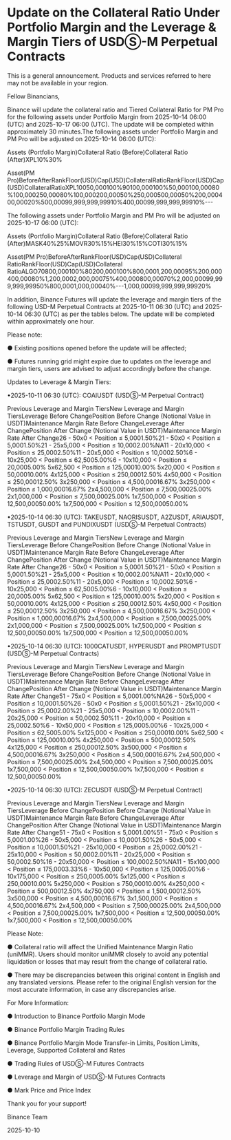 # Update on the Collateral Ratio Under Portfolio Margin and the Leverage & Margin Tiers of USDⓈ-M Perpetual Contracts

This is a general announcement. Products and services referred to here may not be available in your region.

Fellow Binancians,

Binance will update the collateral ratio and Tiered Collateral Ratio for PM Pro for the following assets under Portfolio Margin from 2025-10-14 06:00 (UTC) and 2025-10-17 06:00 (UTC). The update will be completed within approximately 30 minutes.The following assets under Portfolio Margin and PM Pro will be adjusted on 2025-10-14 06:00 (UTC):

Assets (Portfolio Margin)Collateral Ratio (Before)Collateral Ratio (After)XPL10%30%

Asset(PM Pro)BeforeAfterRankFloor(USD)Cap(USD)CollateralRatioRankFloor(USD)Cap(USD)CollateralRatioXPL10050,000100%90100,000100%50,000100,00080%100,000250,00080%100,000200,00050%250,000500,00050%200,000400,00020%500,00099,999,999,99910%400,00099,999,999,99910%---

The following assets under Portfolio Margin and PM Pro will be adjusted on 2025-10-17 06:00 (UTC):

Assets (Portfolio Margin)Collateral Ratio (Before)Collateral Ratio (After)MASK40%25%MOVR30%15%HEI30%15%COTI30%15%

Asset(PM Pro)BeforeAfterRankFloor(USD)Cap(USD)Collateral RatioRankFloor(USD)Cap(USD)Collateral RatioALGO70800,000100%80200,000100%800,0001,200,00095%200,000400,00080%1,200,0002,000,00075%400,000800,00070%2,000,00099,999,999,99950%800,0001,000,00040%---1,000,00099,999,999,99920%

In addition, Binance Futures will update the leverage and margin tiers of the following USD-M Perpetual Contracts at 2025-10-11 06:30 (UTC) and   2025-10-14 06:30 (UTC) as per the tables below. The update will be completed within approximately one hour.

Please note:

● Existing positions opened before the update will be affected;

● Futures running grid might expire due to updates on the leverage and margin tiers, users are advised to adjust accordingly before the change. 

Updates to Leverage & Margin Tiers:

•2025-10-11 06:30 (UTC): COAIUSDT (USDⓈ-M Perpetual Contract)

Previous Leverage and Margin TiersNew Leverage and Margin TiersLeverage Before ChangePosition Before Change (Notional Value in USDT)Maintenance Margin Rate Before ChangeLeverage After ChangePosition After Change (Notional Value in USDT)Maintenance Margin Rate After Change26 - 50x0 < Position ≤ 5,0001.50%21 - 50x0 < Position ≤ 5,0001.50%21 - 25x5,000 < Position ≤ 10,0002.00%NA11 - 20x10,000 < Position ≤ 25,0002.50%11 - 20x5,000 < Position ≤ 10,0002.50%6 - 10x25,000 < Position ≤ 62,5005.00%6 - 10x10,000 < Position ≤ 20,0005.00% 5x62,500 < Position ≤ 125,00010.00% 5x20,000 < Position ≤ 50,00010.00% 4x125,000 < Position ≤ 250,00012.50% 4x50,000 < Position ≤ 250,00012.50% 3x250,000 < Position ≤ 4,500,00016.67% 3x250,000 < Position ≤ 1,000,00016.67% 2x4,500,000 < Position ≤ 7,500,00025.00% 2x1,000,000 < Position ≤ 7,500,00025.00% 1x7,500,000 < Position ≤ 12,500,00050.00% 1x7,500,000 < Position ≤ 12,500,00050.00%

•2025-10-14 06:30 (UTC): TAKEUSDT, NAORISUSDT, A2ZUSDT, ARIAUSDT, TSTUSDT, GUSDT and PUNDIXUSDT (USDⓈ-M Perpetual Contracts)

Previous Leverage and Margin TiersNew Leverage and Margin TiersLeverage Before ChangePosition Before Change (Notional Value in USDT)Maintenance Margin Rate Before ChangeLeverage After ChangePosition After Change (Notional Value in USDT)Maintenance Margin Rate After Change26 - 50x0 < Position ≤ 5,0001.50%21 - 50x0 < Position ≤ 5,0001.50%21 - 25x5,000 < Position ≤ 10,0002.00%NA11 - 20x10,000 < Position ≤ 25,0002.50%11 - 20x5,000 < Position ≤ 10,0002.50%6 - 10x25,000 < Position ≤ 62,5005.00%6 - 10x10,000 < Position ≤ 20,0005.00% 5x62,500 < Position ≤ 125,00010.00% 5x20,000 < Position ≤ 50,00010.00% 4x125,000 < Position ≤ 250,00012.50% 4x50,000 < Position ≤ 250,00012.50% 3x250,000 < Position ≤ 4,500,00016.67% 3x250,000 < Position ≤ 1,000,00016.67% 2x4,500,000 < Position ≤ 7,500,00025.00% 2x1,000,000 < Position ≤ 7,500,00025.00% 1x7,500,000 < Position ≤ 12,500,00050.00% 1x7,500,000 < Position ≤ 12,500,00050.00%

•2025-10-14 06:30 (UTC): 1000CATUSDT, HYPERUSDT and PROMPTUSDT (USDⓈ-M Perpetual Contracts)

Previous Leverage and Margin TiersNew Leverage and Margin TiersLeverage Before ChangePosition Before Change (Notional Value in USDT)Maintenance Margin Rate Before ChangeLeverage After ChangePosition After Change (Notional Value in USDT)Maintenance Margin Rate After Change51 - 75x0 < Position ≤ 5,0001.00%NA26 - 50x5,000 < Position ≤ 10,0001.50%26 - 50x0 < Position ≤ 5,0001.50%21 - 25x10,000 < Position ≤ 25,0002.00%21 - 25x5,000 < Position ≤ 10,0002.00%11 - 20x25,000 < Position ≤ 50,0002.50%11 - 20x10,000 < Position ≤ 25,0002.50%6 - 10x50,000 < Position ≤ 125,0005.00%6 - 10x25,000 < Position ≤ 62,5005.00% 5x125,000 < Position ≤ 250,00010.00% 5x62,500 < Position ≤ 125,00010.00% 4x250,000 < Position ≤ 500,00012.50% 4x125,000 < Position ≤ 250,00012.50% 3x500,000 < Position ≤ 4,500,00016.67% 3x250,000 < Position ≤ 4,500,00016.67% 2x4,500,000 < Position ≤ 7,500,00025.00% 2x4,500,000 < Position ≤ 7,500,00025.00% 1x7,500,000 < Position ≤ 12,500,00050.00% 1x7,500,000 < Position ≤ 12,500,00050.00%

•2025-10-14 06:30 (UTC):  ZECUSDT (USDⓈ-M Perpetual Contract)

Previous Leverage and Margin TiersNew Leverage and Margin TiersLeverage Before ChangePosition Before Change (Notional Value in USDT)Maintenance Margin Rate Before ChangeLeverage After ChangePosition After Change (Notional Value in USDT)Maintenance Margin Rate After Change51 - 75x0 < Position ≤ 5,0001.00%51 - 75x0 < Position ≤ 5,0001.00%26 - 50x5,000 < Position ≤ 10,0001.50%26 - 50x5,000 < Position ≤ 10,0001.50%21 - 25x10,000 < Position ≤ 25,0002.00%21 - 25x10,000 < Position ≤ 50,0002.00%11 - 20x25,000 < Position ≤ 50,0002.50%16 - 20x50,000 < Position ≤ 100,0002.50%NA11 - 15x100,000 < Position ≤ 175,0003.33%6 - 10x50,000 < Position ≤ 125,0005.00%6 - 10x175,000 < Position ≤ 250,0005.00% 5x125,000 < Position ≤ 250,00010.00% 5x250,000 < Position ≤ 750,00010.00% 4x250,000 < Position ≤ 500,00012.50% 4x750,000 < Position ≤ 1,500,00012.50% 3x500,000 < Position ≤ 4,500,00016.67% 3x1,500,000 < Position ≤ 4,500,00016.67% 2x4,500,000 < Position ≤ 7,500,00025.00% 2x4,500,000 < Position ≤ 7,500,00025.00% 1x7,500,000 < Position ≤ 12,500,00050.00% 1x7,500,000 < Position ≤ 12,500,00050.00%

Please Note:

● Collateral ratio will affect the Unified Maintenance Margin Ratio (uniMMR). Users should monitor uniMMR closely to avoid any potential liquidation or losses that may result from the change of collateral ratio.

● There may be discrepancies between this original content in English and any translated versions. Please refer to the original English version for the most accurate information, in case any discrepancies arise.

For More Information:

● Introduction to Binance Portfolio Margin Mode

● Binance Portfolio Margin Trading Rules

● Binance Portfolio Margin Mode Transfer-in Limits, Position Limits, Leverage, Supported Collateral and Rates

● Trading Rules of USDⓈ-M Futures Contracts

● Leverage and Margin of USDⓈ-M Futures Contracts

● Mark Price and Price Index

Thank you for your support!

Binance Team

2025-10-10